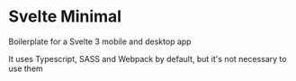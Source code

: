 # Svelte Minimal

Boilerplate for a Svelte 3 mobile and desktop app

It uses Typescript, SASS and Webpack by default, but it's not necessary to use them
